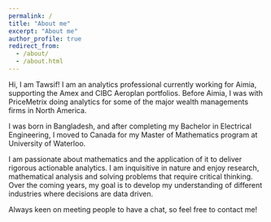 ```yaml
---
permalink: /
title: "About me"
excerpt: "About me"
author_profile: true
redirect_from: 
  - /about/
  - /about.html
---
```

Hi, I am Tawsif! I am an analytics professional currently working for Aimia, supporting the Amex and CIBC Aeroplan portfolios. Before Aimia, I was with PriceMetrix doing analytics for some of the major wealth managements firms in North America.

I was born in Bangladesh, and after completing my Bachelor in Electrical Engineering, I moved to Canada for my Master of Mathematics program at University of Waterloo. 

I am passionate about mathematics and the application of it to deliver rigorous actionable analytics. I am inquisitive in nature and enjoy research, mathematical analysis and solving problems that require critical thinking. Over the coming years, my goal is to develop my understanding of different industries where decisions are data driven.

Always keen on meeting people to have a chat, so feel free to contact me!
